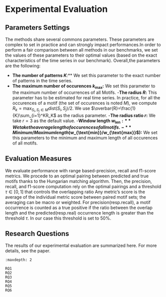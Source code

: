 # Experimental Evaluation

## Parameters Settings 

The methods share several commons parameters. These parameters are complex to set in practice and can strongly impact performances.In order to perform a fair comparison between all methods in our benchmarks, we set the values of these parameters to their optimal values (based on the exact characteristics of the time series in our benchmark). Overall,the
parameters are the following: 

- **The number of patterns $K$**:** We set this parameter to the exact number of patterns in the time series.
- **The maximum number of occurences $k_{\max}:$** We set this parameter to the maximum number
of occurrences of all Motifs.
-**The radius $R$:** This parameter has to be estimated for real time series. In practice, for all the occurences of a motif (the set of occurences is noted $M$), we compute $R_k = \max_{S_i,S_j\in M} \text{dist}(S_i,S_j)/2$. We use $\overbar{R}=\frac{1}{K}\sum_{i=1}^KR_K$ as the radius parameter.
-**The radius ratio $r$:** We take $r=3$ as the default value. 
-**Window length $w_{\text{len}}:** We take the average length of occurences of all motifs.
-**Minimum/Maximum length ($w_{\text{min}}/w_{\text{max}}$):** We set this parameters to the minimum and maximum length of all occurences of all motifs.

## Evaluation Measures

We evaluate performance with range based-precision, recall and f1-score metrics. We procede to an optimal pairing between predicted and true motifs thanks to the Hungarian matching algorithm. Then, the precision, recall, and f1-score computation rely on the optimal pairings and a threshold $\tau \in [0,1]$ that controls the overlapping ratio Any metric’s score is the average of the individual metric score between paired motif sets; the averaging can be macro or weighted. For precision(resp.recall), a motif occurrence is counted as a true positive if the ratio between the overlap length and the predicted(resp.real) occurrence length is greater than the threshold $\tau$. In our case this threshold is set to 50%.

## Research Questions 

The results of our experimental evaluation are summarized here. For more details, see the paper.

```{toctree}
:maxdepth: 2

RQ1
RQ2
RQ3
RQ4
RQ5
RQ6